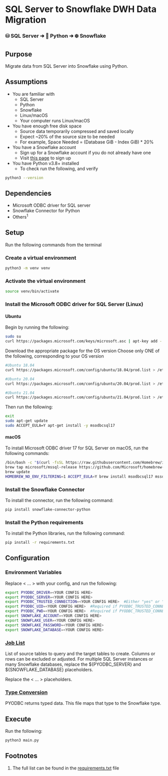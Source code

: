 

# SQL Server to Snowflake DWH Data Migration
### **⛁ SQL Server ➔ 🐍 Python ➔ ❄️ Snowflake**


## Purpose
Migrate data from SQL Server into Snowflake using Python.


## Assumptions
* You are familiar with
  * SQL Server
  * Python
  * Snowflake
  * Linux/macOS
  * Your computer runs Linux/macOS
* You have enough free disk space
  * Source data temporarily compressed and saved locally
  * Expect ~20% of the source size to be needed
  * For example, Space Needed = (Database GiB - Index GiB) * 20%
* You have a Snowflake account
  * Sign up for a Snowflake account if you do not already have one
  * Visit [this page](https://signup.snowflake.com) to sign up 
* You have Python v3.8+ installed
  * To check run the following, and verify

```bash
python3 --version
```


## Dependencies
* Microsoft ODBC driver for SQL server
* Snowflake Connector for Python
* Others<sup>1</sup>


## Setup
Run the following commands from the terminal
### Create a virtual environment 
```bash
python3 -m venv venv
```


### Activate the virtual environment
```bash
source venv/bin/activate
```


### Install the Microsoft ODBC driver for SQL Server (Linux)


#### Ubuntu
Begin by running the following:


```bash
sudo su
curl https://packages.microsoft.com/keys/microsoft.asc | apt-key add -
```

Download the appropriate package for the OS version
Choose only ONE of the following, corresponding to your OS version

```bash
#Ubuntu 18.04
curl https://packages.microsoft.com/config/ubuntu/18.04/prod.list > /etc/apt/sources.list.d/mssql-release.list

#Ubuntu 20.04
curl https://packages.microsoft.com/config/ubuntu/20.04/prod.list > /etc/apt/sources.list.d/mssql-release.list

#Ubuntu 21.04
curl https://packages.microsoft.com/config/ubuntu/21.04/prod.list > /etc/apt/sources.list.d/mssql-release.list
```

Then run the following:
```bash
exit
sudo apt-get update
sudo ACCEPT_EULA=Y apt-get install -y msodbcsql17
```


#### macOS
To install Microsoft ODBC driver 17 for SQL Server on macOS, run the following commands:
```bash
/bin/bash -c "$(curl -fsSL https://raw.githubusercontent.com/Homebrew/install/master/install.sh)"
brew tap microsoft/mssql-release https://github.com/Microsoft/homebrew-mssql-release
brew update
HOMEBREW_NO_ENV_FILTERING=1 ACCEPT_EULA=Y brew install msodbcsql17 mssql-tools
```


### Install the Snowflake Connector
To install the connector, run the following command:
```bash
pip install snowflake-connector-python
```


### Install the Python requirements
To install the Python libraries, run the following command:
```bash
pip install -r requirements.txt
```


## Configuration


### Environment Variables
Replace < ... > with your config, and run the following:

```bash
export PYODBC_DRIVER=<YOUR CONFIG HERE>
export PYODBC_SERVER=<YOUR CONFIG HERE>
export PYODBC_TRUSTED_CONNECTION=<YOUR CONFIG HERE>  #Either "yes" or "no" (without the quotation marks)
export PYODBC_UID=<YOUR CONFIG HERE>  #Required if PYODBC_TRUSTED_CONNECTION is no
export PYODBC_PWD=<YOUR CONFIG HERE>  #Required if PYODBC_TRUSTED_CONNECTION is no
export SNOWFLAKE_ACCOUNT=<YOUR CONFIG HERE>
export SNOWFLAKE_USER=<YOUR CONFIG HERE>
export SNOWFLAKE_PASSWORD=<YOUR CONFIG HERE>
export SNOWFLAKE_DATABASE=<YOUR CONFIG HERE>
```


### [Job List](job_list.json)
List of source tables to query and the target tables to create. Columns or rows can be excluded or adjusted. For multiple SQL Server instances or many Snowflake databases, replace the ${PYODBC_SERVER} and ${SNOWFLAKE_DATABASE} placeholders.  

Replace the < ... > placeholders. 



### [Type Conversion](type_conversion.json)
PYODBC returns typed data. This file maps that type to the Snowflake type.


## Execute
Run the following:
```bash
python3 main.py
```


## Footnotes
1. The full list can be found in the [requirements.txt](requirements.txt) file


<img src="https://us-central1-trackgit-analytics.cloudfunctions.net/token/ping/kwna4gs9gbwxovaj5zjk" height="1" width="1"/>
